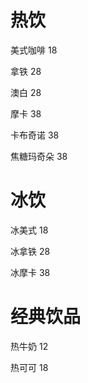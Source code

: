 # 热饮

美式咖啡 18

拿铁 28

澳白 28

摩卡 38

卡布奇诺 38

焦糖玛奇朵 38

# 冰饮

冰美式 18

冰拿铁 28

冰摩卡 38

# 经典饮品

热牛奶 12

热可可 18
